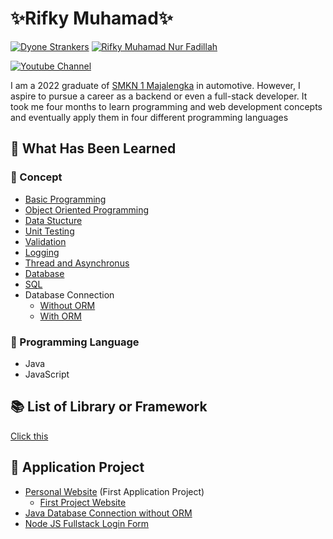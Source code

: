# ✨Rifky Muhamad✨
[![Dyone Strankers](https://img.shields.io/badge/Instagram-E4405F?style=for-the-badge&logo=instagram&logoColor=white)](https://www.instagram.com/dyonestrankers)
[![Rifky Muhamad Nur Fadillah](https://img.shields.io/badge/LinkedIn-0077B5?style=for-the-badge&logo=linkedin&logoColor=white)](https://www.linkedin.com/in/rifky-muhamad-nur-fadillah/)

[![Youtube Channel](https://img.shields.io/youtube/channel/subscribers/UCgQekHW3p9pZJ3rZ9zUKDJA
)](https://www.youtube.com/@nusantaranoko8838)

I am a 2022 graduate of [SMKN 1 Majalengka](https://www.smkn1majalengka.sch.id) in automotive. However, I aspire to pursue a career as a backend or even a full-stack developer. It took me four months to learn programming and web development concepts and eventually apply them in four different programming languages

## 📌 What Has Been Learned
### 🧩 Concept
- [Basic Programming]()
- [Object Oriented Programming]()
- [Data Stucture]()
- [Unit Testing]()
- [Validation]()
- [Logging]()
- [Thread and Asynchronus]()
- [Database]()
- [SQL](https://github.com/RifkyMuhamad/SQL)
- Database Connection
    - [Without ORM]()
    - [With ORM]()

### 📕 Programming Language
- Java
- JavaScript

## 📚 List of Library or Framework
[Click this](https://github.com/RifkyMuhamad/LibraryOrFrameworkList)

## 🎯 Application Project
- [Personal Website](https://github.com/RifkyMuhamad/DyoneStrankers.github.io) (First Application Project)
    - [First Project Website](https://rifkymuhamad.github.io)
- [Java Database Connection without ORM](https://github.com/RifkyMuhamad/JavaConnectionDatabaseApplication)
- [Node JS Fullstack Login Form](https://github.com/RifkyMuhamad/NodeJSJWTAuthApp)

